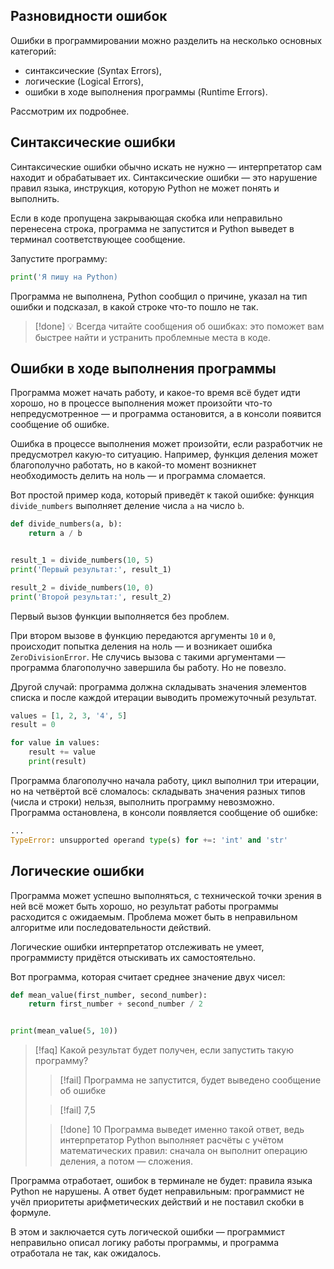 ## Разновидности ошибок

Ошибки в программировании можно разделить на несколько основных категорий:

- синтаксические (Syntax Errors),
- логические (Logical Errors),
- ошибки в ходе выполнения программы (Runtime Errors).

Рассмотрим их подробнее.

## Синтаксические ошибки

Синтаксические ошибки обычно искать не нужно — интерпретатор сам находит и обрабатывает их. Синтаксические ошибки — это нарушение правил языка, инструкция, которую Python не может понять и выполнить.

Если в коде пропущена закрывающая скобка или неправильно перенесена строка, программа не запустится и Python выведет в терминал соответствующее сообщение.

Запустите программу:
```python
print('Я пишу на Python)
```

Программа не выполнена, Python сообщил о причине, указал на тип ошибки и подсказал, в какой строке что-то пошло не так.

> [!done] 💡 Всегда читайте сообщения об ошибках: это поможет вам быстрее найти и устранить проблемные места в коде.

## Ошибки в ходе выполнения программы

Программа может начать работу, и какое-то время всё будет идти хорошо, но в процессе выполнения может произойти что-то непредусмотренное — и программа остановится, а в консоли появится сообщение об ошибке.

Ошибка в процессе выполнения может произойти, если разработчик не предусмотрел какую-то ситуацию. Например, функция деления может благополучно работать, но в какой-то момент возникнет необходимость делить на ноль — и программа сломается.

Вот простой пример кода, который приведёт к такой ошибке: функция `divide_numbers` выполняет деление числа `a` на число `b`.
```python
def divide_numbers(a, b):
    return a / b


result_1 = divide_numbers(10, 5)
print('Первый результат:', result_1)

result_2 = divide_numbers(10, 0)
print('Второй результат:', result_2)
```

Первый вызов функции выполняется без проблем.

При втором вызове в функцию передаются аргументы `10` и `0`, происходит попытка деления на ноль — и возникает ошибка `ZeroDivisionError`. Не случись вызова с такими аргументами — программа благополучно завершила бы работу. Но не повезло.

Другой случай: программа должна складывать значения элементов списка и после каждой итерации выводить промежуточный результат.

```python
values = [1, 2, 3, '4', 5]
result = 0

for value in values:
    result += value
    print(result)
```

Программа благополучно начала работу, цикл выполнил три итерации, но на четвёртой всё сломалось: складывать значения разных типов (числа и строки) нельзя, выполнить программу невозможно. Программа остановлена, в консоли появляется сообщение об ошибке:
```python
...
TypeError: unsupported operand type(s) for +=: 'int' and 'str' 
```

## Логические ошибки

Программа может успешно выполняться, с технической точки зрения в ней всё может быть хорошо, но результат работы программы расходится с ожидаемым. Проблема может быть в неправильном алгоритме или последовательности действий.

Логические ошибки интерпретатор отслеживать не умеет, программисту придётся отыскивать их самостоятельно.

Вот программа, которая считает среднее значение двух чисел:

```python
def mean_value(first_number, second_number):
    return first_number + second_number / 2


print(mean_value(5, 10)) 
```

> [!faq] Какой результат будет получен, если запустить такую программу?
>
>> [!fail] Программа не запустится, будет выведено сообщение об ошибке
>
>> [!fail] 7,5
>
>> [!done] 10
>>Программа выведет именно такой ответ, ведь интерпретатор Python выполняет расчёты с учётом математических правил: сначала он выполнит операцию деления, а потом — сложения.

Программа отработает, ошибок в терминале не будет: правила языка Python не нарушены. А ответ будет неправильным: программист не учёл приоритеты арифметических действий и не поставил скобки в формуле.

В этом и заключается суть логической ошибки — программист неправильно описал логику работы программы, и программа отработала не так, как ожидалось.